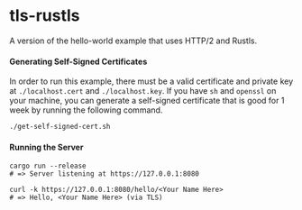 # tls-rustls

A version of the hello-world example that uses HTTP/2 and Rustls.

#### Generating Self-Signed Certificates

In order to run this example, there must be a valid certificate and private key
at `./localhost.cert` and `./localhost.key`. If you have `sh` and `openssl` on
your machine, you can generate a self-signed certificate that is good for 1
week by running the following command.

```sh
./get-self-signed-cert.sh
```

#### Running the Server

```
cargo run --release
# => Server listening at https://127.0.0.1:8080

curl -k https://127.0.0.1:8080/hello/<Your Name Here>
# => Hello, <Your Name Here> (via TLS)
```
